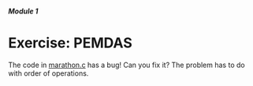 ##### Module 1

# Exercise: PEMDAS

The code in [marathon.c](./marathon.c) has a bug! Can you fix it? The problem has to do with order of operations.
